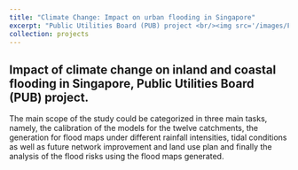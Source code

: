 ```yaml
---
title: "Climate Change: Impact on urban flooding in Singapore"
excerpt: "Public Utilities Board (PUB) project <br/><img src='/images/Floods-in-Singapore.jpg'>"
collection: projects
---
```


## Impact of climate change on inland and coastal flooding in Singapore, Public Utilities Board (PUB) project.

The main scope of the study could be categorized in three main tasks, namely, the calibration of the models for the twelve catchments, the generation for flood maps under different rainfall intensities, tidal conditions as well as future network improvement and land use plan and finally the analysis of the flood risks using the flood maps generated. 
